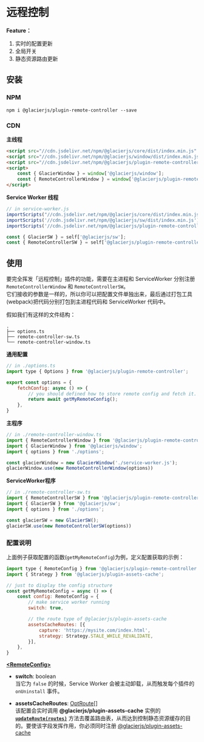 # 远程控制

**Feature：**
1. 实时的配置更新
2. 全局开关
3. 静态资源路由更新

## 安装

### NPM

```shell
npm i @glacierjs/plugin-remote-controller --save
```

### CDN

**主线程**
```html
<script src="//cdn.jsdelivr.net/npm/@glacierjs/core/dist/index.min.js" ></script>
<script src="//cdn.jsdelivr.net/npm/@glacierjs/window/dist/index.min.js" ></script>
<script src="//cdn.jsdelivr.net/npm/@glacierjs/plugin-remote-controller/dist/index.min.js" ></script>
<script>
    const { GlacierWindow } = window['@glacierjs/window'];
    const { RemoteControllerWindow } = window['@glacierjs/plugin-remote-controller'];
</script>
```

**Service Worker 线程**
```javascript
// in service-worker.js
importScripts("//cdn.jsdelivr.net/npm/@glacierjs/core/dist/index.min.js");
importScripts('//cdn.jsdelivr.net/npm/@glacierjs/sw/dist/index.min.js');
importScripts('//cdn.jsdelivr.net/npm/@glacierjs/plugin-remote-controller/dist/index.min.js');

const { GlacierSW } = self['@glacierjs/sw'];
const { RemoteControllerSW } = self['@glacierjs/plugin-remote-controller'];
```


## 使用

要完全挥发「远程控制」插件的功能，需要在主进程和 ServiceWorker 分别注册 `RemoteControllerWindow` 和 `RemoteControllerSW`。    
它们接收的参数是一样的，所以你可以把配置文件单独出来，最后通过打包工具(webpack)把代码分别打包到主进程代码和 ServiceWorker 代码中。    

假如我们有这样的文件结构：
```shell
.
├── options.ts
├── remote-controller-sw.ts
└── remote-controller-window.ts
```


**通用配置**

```javascript
// in ./options.ts
import type { Options } from '@glacierjs/plugin-remote-controller';

export const options = {
    fetchConfig: async () => {
        // you should defined how to store remote config and fetch it.
        return await getMyRemoteConfig();
    },
}

```



**主程序**

```javascript
// in ./remote-controller-window.ts
import { RemoteControllerWindow } from '@glacierjs/plugin-remote-controller';
import { GlacierWindow } from '@glacierjs/window';
import { options } from './options';

const glacierWindow = new GlacierWindow('./service-worker.js');
glacierWindow.use(new RemoteControllerWindow(options))
```

**ServiceWorker程序**
```javascript
// in ./remote-controller-sw.ts
import { RemoteControllerSW } from '@glacierjs/plugin-remote-controller';
import { GlacierSW } from '@glacierjs/sw';
import { options } from './options';

const glacierSW = new GlacierSW();
glacierSW.use(new RemoteControllerSW(options))
```

### 配置说明

上面例子获取配置的函数(`getMyRemoteConfig`)为例，定义配置获取的示例：

```javascript
import type { RemoteConfig } from '@glacierjs/plugin-remote-controller';
import { Strategy } from '@glacierjs/plugin-assets-cache';

// just to display the config structure
const getMyRemoteConfig = async () => {
    const config: RemoteConfig = {
        // make service worker running
        switch: true,

        // the route type of @glacierjs/plugin-assets-cache
        assetsCacheRoutes: [{
            capture: 'https://mysite.com/index.html',
            strategy: Strategy.STALE_WHILE_REVALIDATE,
        }],
    },
}
```

**[\<RemoteConfig\>](https://jerryc8080.github.io/GlacierJS/api/interfaces/plugin_remote_controller_src.RemoteConfig.html)**

  - **switch**: boolean    
    当它为 `false` 的时候，Service Worker 会被主动卸载，从而触发每个插件的 `onUninstall` 事件。

  - **assetsCacheRoutes**: [OptRoute](https://jerryc8080.github.io/GlacierJS/api/interfaces/plugin_assets_cache_src.OptRoute.html)[]    
    该配置会实时调用 **@glacierjs/plugin-assets-cache** 实例的 **[`updateRoute(routes)`](/contents/plugin-assets-cache?id=updaterouteroutes)** 方法去覆盖路由表，从而达到控制静态资源缓存的目的。要使该字段发挥作用，你必须同时注册 [@glacierjs/plugin-assets-cache](/contents/plugin-assets-cache?id=使用)